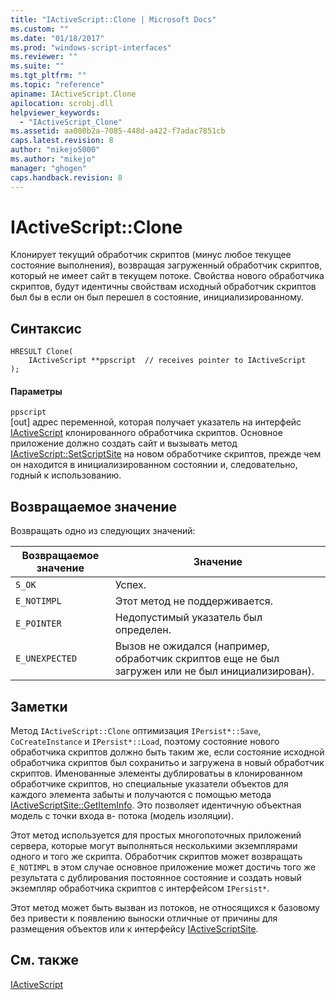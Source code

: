 ```yaml
---
title: "IActiveScript::Clone | Microsoft Docs"
ms.custom: ""
ms.date: "01/18/2017"
ms.prod: "windows-script-interfaces"
ms.reviewer: ""
ms.suite: ""
ms.tgt_pltfrm: ""
ms.topic: "reference"
apiname: IActiveScript.Clone
apilocation: scrobj.dll
helpviewer_keywords: 
  - "IActiveScript_Clone"
ms.assetid: aa000b2a-7085-448d-a422-f7adac7851cb
caps.latest.revision: 8
author: "mikejo5000"
ms.author: "mikejo"
manager: "ghogen"
caps.handback.revision: 8
---
```

# IActiveScript::Clone
Клонирует текущий обработчик скриптов \(минус любое текущее состояние выполнения\), возвращая загруженный обработчик скриптов, который не имеет сайт в текущем потоке.  Свойства нового обработчика скриптов, будут идентичны свойствам исходный обработчик скриптов был бы в если он был перешел в состояние, инициализированному.  
  
## Синтаксис  
  
```  
HRESULT Clone(  
    IActiveScript **ppscript  // receives pointer to IActiveScript  
);  
```  
  
#### Параметры  
 `ppscript`  
 \[out\] адрес переменной, которая получает указатель на интерфейс [IActiveScript](../../winscript/reference/iactivescript.md) клонированного обработчика скриптов.  Основное приложение должно создать сайт и вызывать метод [IActiveScript::SetScriptSite](../../winscript/reference/iactivescript-setscriptsite.md) на новом обработчике скриптов, прежде чем он находится в инициализированном состоянии и, следовательно, годный к использованию.  
  
## Возвращаемое значение  
 Возвращать одно из следующих значений:  
  
|Возвращаемое значение|Значение|  
|---------------------------|--------------|  
|`S_OK`|Успех.|  
|`E_NOTIMPL`|Этот метод не поддерживается.|  
|`E_POINTER`|Недопустимый указатель был определен.|  
|`E_UNEXPECTED`|Вызов не ожидался \(например, обработчик скриптов еще не был загружен или не был инициализирован\).|  
  
## Заметки  
 Метод `IActiveScript::Clone` оптимизация `IPersist*::Save`, `CoCreateInstance` и `IPersist*::Load`, поэтому состояние нового обработчика скриптов должно быть таким же, если состояние исходной обработчика скриптов был сохранитьо и загружена в новый обработчик скриптов.  Именованные элементы дублироватьы в клонированном обработчике скриптов, но специальные указатели объектов для каждого элемента забыты и получаются с помощью метода [IActiveScriptSite::GetItemInfo](../../winscript/reference/iactivescriptsite-getiteminfo.md).  Это позволяет идентичную объектная модель с точки входа в\- потока \(модель изоляции\).  
  
 Этот метод используется для простых многопоточных приложений сервера, которые могут выполняться несколькими экземплярами одного и того же скрипта.  Обработчик скриптов может возвращать `E_NOTIMPL` в этом случае основное приложение может достичь того же результата с дублирования постоянное состояние и создать новый экземпляр обработчика скриптов с интерфейсом `IPersist*`.  
  
 Этот метод может быть вызван из потоков, не относящихся к базовому без привести к появлению выноски отличные от причины для размещения объектов или к интерфейсу [IActiveScriptSite](../../winscript/reference/iactivescriptsite.md).  
  
## См. также  
 [IActiveScript](../../winscript/reference/iactivescript.md)